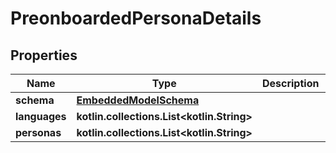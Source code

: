 
# PreonboardedPersonaDetails

## Properties
Name | Type | Description | Notes
------------ | ------------- | ------------- | -------------
**schema** | [**EmbeddedModelSchema**](EmbeddedModelSchema.md) |  |  [optional]
**languages** | **kotlin.collections.List&lt;kotlin.String&gt;** |  |  [optional]
**personas** | **kotlin.collections.List&lt;kotlin.String&gt;** |  |  [optional]



